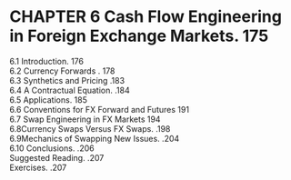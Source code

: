 # CHAPTER 6 Cash Flow Engineering in Foreign Exchange Markets. 175  

6.1 Introduction. 176   
6.2 Currency Forwards . 178   
6.3 Synthetics and Pricing .183   
6.4 A Contractual Equation. .184   
6.5 Applications. 185   
6.6 Conventions for FX Forward and Futures 191   
6.7 Swap Engineering in FX Markets 194   
6.8Currency Swaps Versus FX Swaps. .198   
6.9Mechanics of Swapping New Issues. .204   
6.10 Conclusions. .206   
Suggested Reading. .207   
Exercises. .207  
